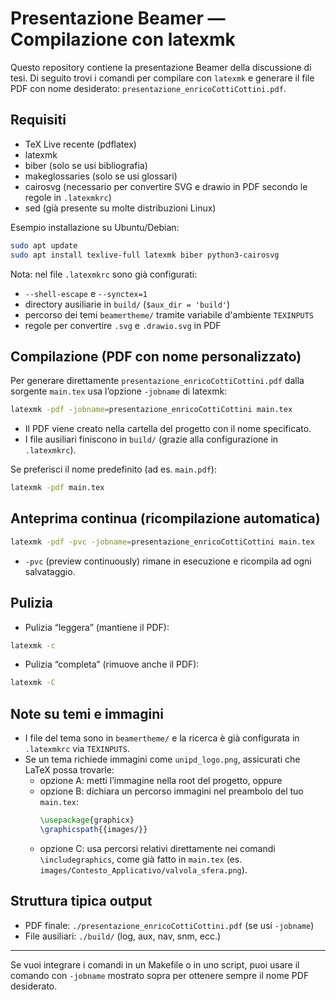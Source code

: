 # Presentazione Beamer — Compilazione con latexmk

Questo repository contiene la presentazione Beamer della discussione di tesi.
Di seguito trovi i comandi per compilare con `latexmk` e generare il file PDF con nome desiderato: `presentazione_enricoCottiCottini.pdf`.

## Requisiti
- TeX Live recente (pdflatex)
- latexmk
- biber (solo se usi bibliografia)
- makeglossaries (solo se usi glossari)
- cairosvg (necessario per convertire SVG e drawio in PDF secondo le regole in `.latexmkrc`)
- sed (già presente su molte distribuzioni Linux)

Esempio installazione su Ubuntu/Debian:
```zsh
sudo apt update
sudo apt install texlive-full latexmk biber python3-cairosvg
```

Nota: nel file `.latexmkrc` sono già configurati:
- `--shell-escape` e `--synctex=1`
- directory ausiliarie in `build/` (`$aux_dir = 'build'`)
- percorso dei temi `beamertheme/` tramite variabile d'ambiente `TEXINPUTS`
- regole per convertire `.svg` e `.drawio.svg` in PDF

## Compilazione (PDF con nome personalizzato)
Per generare direttamente `presentazione_enricoCottiCottini.pdf` dalla sorgente `main.tex` usa l’opzione `-jobname` di latexmk:
```zsh
latexmk -pdf -jobname=presentazione_enricoCottiCottini main.tex
```
- Il PDF viene creato nella cartella del progetto con il nome specificato.
- I file ausiliari finiscono in `build/` (grazie alla configurazione in `.latexmkrc`).

Se preferisci il nome predefinito (ad es. `main.pdf`):
```zsh
latexmk -pdf main.tex
```

## Anteprima continua (ricompilazione automatica)
```zsh
latexmk -pdf -pvc -jobname=presentazione_enricoCottiCottini main.tex
```
- `-pvc` (preview continuously) rimane in esecuzione e ricompila ad ogni salvataggio.

## Pulizia
- Pulizia “leggera” (mantiene il PDF):
```zsh
latexmk -c
```
- Pulizia “completa” (rimuove anche il PDF):
```zsh
latexmk -C
```

## Note su temi e immagini
- I file del tema sono in `beamertheme/` e la ricerca è già configurata in `.latexmkrc` via `TEXINPUTS`.
- Se un tema richiede immagini come `unipd_logo.png`, assicurati che LaTeX possa trovarle:
  - opzione A: metti l’immagine nella root del progetto, oppure
  - opzione B: dichiara un percorso immagini nel preambolo del tuo `main.tex`:
    ```tex
    \usepackage{graphicx}
    \graphicspath{{images/}}
    ```
  - opzione C: usa percorsi relativi direttamente nei comandi `\includegraphics`, come già fatto in `main.tex` (es. `images/Contesto_Applicativo/valvola_sfera.png`).


## Struttura tipica output
- PDF finale: `./presentazione_enricoCottiCottini.pdf` (se usi `-jobname`)
- File ausiliari: `./build/` (log, aux, nav, snm, ecc.)

---
Se vuoi integrare i comandi in un Makefile o in uno script, puoi usare il comando con `-jobname` mostrato sopra per ottenere sempre il nome PDF desiderato.
